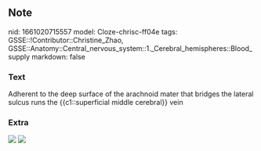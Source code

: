 ## Note
nid: 1661020715557
model: Cloze-chrisc-ff04e
tags: GSSE::!Contributor::Christine_Zhao, GSSE::Anatomy::Central_nervous_system::1._Cerebral_hemispheres::Blood_supply
markdown: false

### Text
<div>
  <div>
    <div>
      <div>
        Adherent to the deep surface of the arachnoid mater that
        bridges the lateral sulcus runs the {{c1::superficial
        middle cerebral}} vein
      </div>
    </div>
  </div>
</div>

### Extra
<img src="Superficial-middle-cerebral-vein-1.jpg"> <img src= 
"paste-70a9213592cada8ae841b6a1b991aef7c6cea0ac.jpg">
